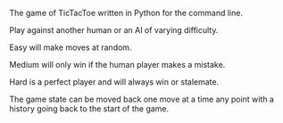 The game of TicTacToe written in Python for the command line.

Play against another human or an AI of varying difficulty.

Easy will make moves at random.

Medium will only win if the human player makes a mistake.

Hard is a perfect player and will always win or stalemate.

The game state can be moved back one move at a time any point with a history going back to the start of the game.
